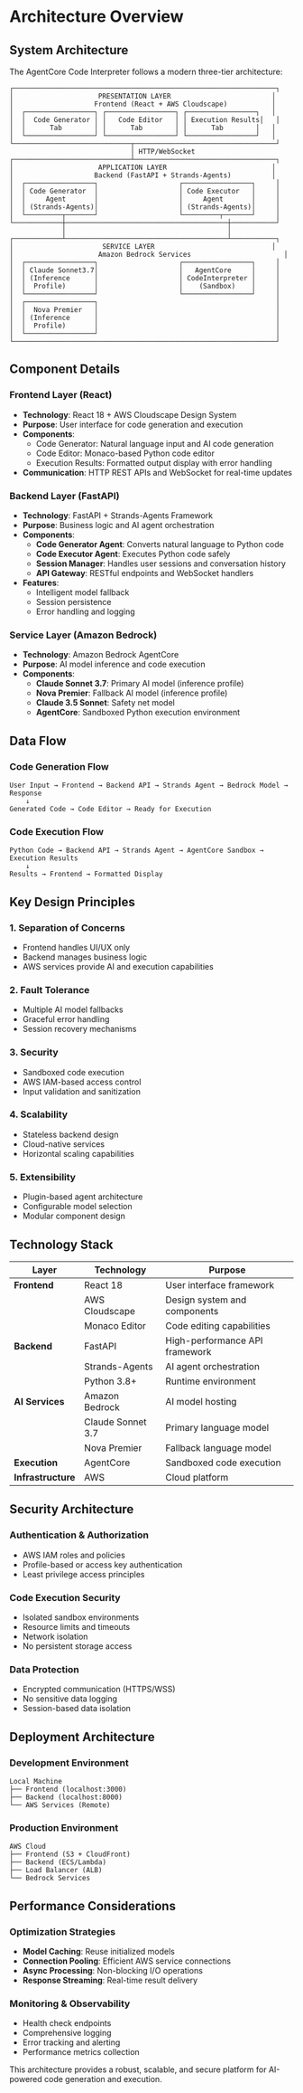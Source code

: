 # Architecture Overview

## System Architecture

The AgentCore Code Interpreter follows a modern three-tier architecture:

```
┌─────────────────────────────────────────────────────────────────┐
│                     PRESENTATION LAYER                         │
│                    Frontend (React + AWS Cloudscape)           │
│  ┌─────────────────┐ ┌─────────────────┐ ┌─────────────────┐   │
│  │  Code Generator │ │   Code Editor   │ │ Execution Results│   │
│  │      Tab        │ │      Tab        │ │      Tab        │   │
│  └─────────────────┘ └─────────────────┘ └─────────────────┘   │
└─────────────────────────────┬───────────────────────────────────┘
                              │ HTTP/WebSocket
┌─────────────────────────────┴───────────────────────────────────┐
│                     APPLICATION LAYER                          │
│                    Backend (FastAPI + Strands-Agents)          │
│  ┌─────────────────┐                    ┌─────────────────┐     │
│  │ Code Generator  │                    │ Code Executor   │     │
│  │     Agent       │                    │     Agent       │     │
│  │ (Strands-Agents)│                    │ (Strands-Agents)│     │
│  └─────────┬───────┘                    └─────────┬───────┘     │
└────────────┼────────────────────────────────────────┼───────────┘
             │                                        │
┌────────────┴────────────────────────────────────────┴───────────┐
│                      SERVICE LAYER                             │
│                     Amazon Bedrock Services                       │
│  ┌─────────────────┐                    ┌─────────────────┐     │
│  │ Claude Sonnet3.7│                    │   AgentCore     │     │
│  │ (Inference      │                    │ CodeInterpreter │     │
│  │  Profile)       │                    │    (Sandbox)    │     │
│  └─────────────────┘                    └─────────────────┘     │
│  ┌─────────────────┐                                            │
│  │  Nova Premier   │                                            │
│  │ (Inference      │                                            │
│  │  Profile)       │                                            │
│  └─────────────────┘                                            │
└─────────────────────────────────────────────────────────────────┘
```

## Component Details

### Frontend Layer (React)
- **Technology**: React 18 + AWS Cloudscape Design System
- **Purpose**: User interface for code generation and execution
- **Components**:
  - Code Generator: Natural language input and AI code generation
  - Code Editor: Monaco-based Python code editor
  - Execution Results: Formatted output display with error handling
- **Communication**: HTTP REST APIs and WebSocket for real-time updates

### Backend Layer (FastAPI)
- **Technology**: FastAPI + Strands-Agents Framework
- **Purpose**: Business logic and AI agent orchestration
- **Components**:
  - **Code Generator Agent**: Converts natural language to Python code
  - **Code Executor Agent**: Executes Python code safely
  - **Session Manager**: Handles user sessions and conversation history
  - **API Gateway**: RESTful endpoints and WebSocket handlers
- **Features**:
  - Intelligent model fallback
  - Session persistence
  - Error handling and logging

### Service Layer (Amazon Bedrock)
- **Technology**: Amazon Bedrock AgentCore
- **Purpose**: AI model inference and code execution
- **Components**:
  - **Claude Sonnet 3.7**: Primary AI model (inference profile)
  - **Nova Premier**: Fallback AI model (inference profile)
  - **Claude 3.5 Sonnet**: Safety net model
  - **AgentCore**: Sandboxed Python execution environment

## Data Flow

### Code Generation Flow
```
User Input → Frontend → Backend API → Strands Agent → Bedrock Model → Response
    ↓
Generated Code → Code Editor → Ready for Execution
```

### Code Execution Flow
```
Python Code → Backend API → Strands Agent → AgentCore Sandbox → Execution Results
    ↓
Results → Frontend → Formatted Display
```

## Key Design Principles

### 1. **Separation of Concerns**
- Frontend handles UI/UX only
- Backend manages business logic
- AWS services provide AI and execution capabilities

### 2. **Fault Tolerance**
- Multiple AI model fallbacks
- Graceful error handling
- Session recovery mechanisms

### 3. **Security**
- Sandboxed code execution
- AWS IAM-based access control
- Input validation and sanitization

### 4. **Scalability**
- Stateless backend design
- Cloud-native services
- Horizontal scaling capabilities

### 5. **Extensibility**
- Plugin-based agent architecture
- Configurable model selection
- Modular component design

## Technology Stack

| Layer | Technology | Purpose |
|-------|------------|---------|
| **Frontend** | React 18 | User interface framework |
| | AWS Cloudscape | Design system and components |
| | Monaco Editor | Code editing capabilities |
| **Backend** | FastAPI | High-performance API framework |
| | Strands-Agents | AI agent orchestration |
| | Python 3.8+ | Runtime environment |
| **AI Services** | Amazon Bedrock | AI model hosting |
| | Claude Sonnet 3.7 | Primary language model |
| | Nova Premier | Fallback language model |
| **Execution** | AgentCore | Sandboxed code execution |
| **Infrastructure** | AWS | Cloud platform |

## Security Architecture

### Authentication & Authorization
- AWS IAM roles and policies
- Profile-based or access key authentication
- Least privilege access principles

### Code Execution Security
- Isolated sandbox environments
- Resource limits and timeouts
- Network isolation
- No persistent storage access

### Data Protection
- Encrypted communication (HTTPS/WSS)
- No sensitive data logging
- Session-based data isolation

## Deployment Architecture

### Development Environment
```
Local Machine
├── Frontend (localhost:3000)
├── Backend (localhost:8000)
└── AWS Services (Remote)
```

### Production Environment
```
AWS Cloud
├── Frontend (S3 + CloudFront)
├── Backend (ECS/Lambda)
├── Load Balancer (ALB)
└── Bedrock Services
```

## Performance Considerations

### Optimization Strategies
- **Model Caching**: Reuse initialized models
- **Connection Pooling**: Efficient AWS service connections
- **Async Processing**: Non-blocking I/O operations
- **Response Streaming**: Real-time result delivery

### Monitoring & Observability
- Health check endpoints
- Comprehensive logging
- Error tracking and alerting
- Performance metrics collection

This architecture provides a robust, scalable, and secure platform for AI-powered code generation and execution.

